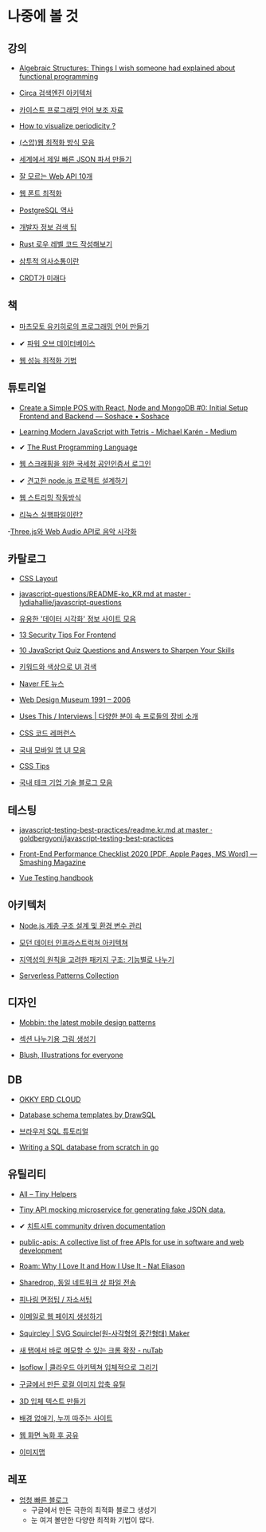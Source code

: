 # 나중에 볼 것

## 강의

- [Algebraic Structures: Things I wish someone had explained about functional programming](https://jrsinclair.com/articles/2019/algebraic-structures-what-i-wish-someone-had-explained-about-functional-programming)

- [Circa 검색엔진 아키텍처](https://0x65.dev/blog/2019-12-14/the-architecture-of-a-large-scale-web-search-engine-circa-2019.html)

- [카이스트 프로그래밍 언어 보조 자료](https://hjaem.info/articles/main)

- [How to visualize periodicity ?](https://observablehq.com/@pierreleripoll/how-to-visualize-periodic-signals)

- [\(스압\)웹 최적화 방식 모음](https://black7375.tistory.com/72)

- [세계에서 제일 빠른 JSON 파서 만들기](https://tanstaafl.dev/20200821-worlds-fastest-json-parser.html)

- [잘 모르는 Web API 10개](https://blog.greenroots.info/10-lesser-known-web-apis-you-may-want-to-use-ckejv75cr012y70s158n85yhn)

- [웹 폰트 최적화](https://d2.naver.com/helloworld/4969726)

- [PostgreSQL 역사](https://d2.naver.com/helloworld/227936)

- [개발자 정보 검색 팁](https://boxnwhis.kr/2020/09/27/ir-for-developers.html)

- [Rust 로우 레벨 코드 작성해보기](https://lowlvl.org/tcp-ip-fundamentals/exchanging-messages)

- [삼투적 의사소통이란](https://wiki.wooridle.net/%EC%B1%85/CrystalClear#A.2BwY3BMQ_3._Osmotic_Communication)

- [CRDT가 미래다](https://josephg.com/blog/crdts-are-the-future/)

## 책

- [마츠모토 유키히로의 프로그래밍 언어 만들기](http://www.acornpub.co.kr/book/language-structure)

- ✔ [파워 오브 데이터베이스](http://naver.me/596xjxJ3)

- [웹 성능 최적화 기법](https://book.naver.com/bookdb/book_detail.nhn?bid=17664118)

## 튜토리얼

- [Create a Simple POS with React, Node and MongoDB #0: Initial Setup Frontend and Backend — Soshace • Soshace](https://blog.soshace.com/create-a-simple-pos-with-react-node-and-mongodb-0-initial-setup-frontend-and-backend/)

- [Learning Modern JavaScript with Tetris - Michael Karén - Medium](https://medium.com/@michael.karen/learning-modern-javascript-with-tetris-92d532bcd057)

- ✔ [The Rust Programming Language](https://rinthel.github.io/rust-lang-book-ko/)

- [웹 스크래핑을 위한 국세청 공인인증서 로그인](https://twinmoon.tistory.com/1)

- ✔ [견고한 node.js 프로젝트 설계하기](https://velog.io/@hopsprings2/견고한-node.js-프로젝트-아키텍쳐-설계하기)

- [웹 스트리밍 작동방식](https://medium.com/canal-tech/how-video-streaming-works-on-the-web-an-introduction-7919739f7e1)

- [리눅스 실행파일이란?](https://fasterthanli.me/series/making-our-own-executable-packer/part-1)

-[Three.js와 Web Audio API로 음악 시각화](https://medium.com/@mag_ops/music-visualiser-with-three-js-web-audio-api-b30175e7b5ba)

## 카탈로그

- [CSS Layout](https://csslayout.io/)

- [javascript-questions/README-ko_KR.md at master · lydiahallie/javascript-questions](https://github.com/lydiahallie/javascript-questions/blob/master/ko-KR/README-ko_KR.md)

- [유용한 '데이터 시각화' 정보 사이트 모음](http://www.bloter.net/archives/369220)

- [13 Security Tips For Frontend](https://medium.com/better-programming/frontend-app-security-439797f57892)

- [10 JavaScript Quiz Questions and Answers to Sharpen Your Skills](https://typeofnan.dev/10-javascript-quiz-questions-and-answers/)

- [키워드와 색상으로 UI 검색](https://search.muz.li/)

- [Naver FE 뉴스](https://github.com/naver/fe-news)

- [Web Design Museum 1991 – 2006](https://www.webdesignmuseum.org/)

- [Uses This / Interviews | 다양한 분야 속 프로들의 장비 소개](https://usesthis.com/)

- [CSS 코드 레퍼런스](https://wsss.tistory.com/)

- [국내 모바일 앱 UI 모음](https://wwit.design/)

- [CSS Tips](https://markodenic.com/css-tips/)

- [국내 테크 기업 기술 블로그 모음](https://techblogposts.com/)

## 테스팅

- [javascript-testing-best-practices/readme.kr.md at master · goldbergyoni/javascript-testing-best-practices](https://github.com/goldbergyoni/javascript-testing-best-practices/blob/master/readme.kr.md)

- [Front-End Performance Checklist 2020 [PDF, Apple Pages, MS Word] — Smashing Magazine](https://www.smashingmagazine.com/2020/01/front-end-performance-checklist-2020-pdf-pages/)

- [Vue Testing handbook](https://lmiller1990.github.io/vue-testing-handbook/ko)

## 아키텍처

- [Node.js 계층 구조 설계 및 환경 변수 관리](https://jhyeok.com/node-backend-structure/)

- [모던 데이터 인프라스트럭쳐 아키텍쳐](https://a16z.com/2020/10/15/the-emerging-architectures-for-modern-data-infrastructure/)

- [지역성의 원칙을 고려한 패키지 구조: 기능별로 나누기](https://ahnheejong.name/articles/package-structure-with-the-principal-of-locality-in-mind/)

- [Serverless Patterns Collection](https://serverlessland.com/patterns)

## 디자인

- [Mobbin: the latest mobile design patterns](https://mobbin.design/)

- [섹션 나누기용 그림 생성기](https://www.shapedivider.app/)

- [Blush, Illustrations for everyone](https://blush.design/)

## DB

- [OKKY ERD CLOUD](https://www.erdcloud.com/d/PK2Ae7d4asTRqHpHx)

- [Database schema templates by DrawSQL](https://drawsql.app/templates)

- [브라우저 SQL 튜토리얼](https://selectstarsql.com/)

- [Writing a SQL database from scratch in go](https://notes.eatonphil.com/database-basics.html)

## 유틸리티

- [All – Tiny Helpers](https://tiny-helpers.dev/)

- [Tiny API mocking microservice for generating fake JSON data.](https://github.com/Meeshkan/micro-jaymock)

- ✔ [치트시트 community driven documentation](http://cht.sh/)

- [public-apis: A collective list of free APIs for use in software and web development](https://github.com/public-apis/public-apis)

- [Roam: Why I Love It and How I Use It - Nat Eliason](https://www.nateliason.com/blog/roam)

- [Sharedrop, 동일 네트워크 상 파일 전송](https://www.sharedrop.io/)

- [피나링 면접팁 / 자소서팁](https://www.notion.so/5b1bcb7a87c24ab6b36d87959371ff19)

- [이메일로 웹 페이지 생성하기](https://www.publishthis.email/)

- [Squircley | SVG Squircle\(원-사각형의 중간형태\) Maker](https://squircley.app/)

- [새 탭에서 바로 메모할 수 있는 크롬 확장 - nuTab](https://nutab.co/)

- [Isoflow | 클라우드 아키텍쳐 입체적으로 그리기](https://isoflow.io)

- [구글에서 만든 로컬 이미지 압축 유틸](https://squoosh.app/)

- [3D 입체 텍스트 만들기](https://bennettfeely.com/ztext/)

- [배경 없애기, 누끼 따주는 사이트](https://www.remove.bg/ko)

- [웹 화면 녹화 후 공유](https://vasai.app/)

- [이미지맵](https://www.imagemaps.net/)

## 레포

- [엄청 빠른 블로그](https://github.com/google/eleventy-high-performance-blog)
  - 구글에서 만든 극한의 최적화 블로그 생성기
  - 눈 여겨 볼만한 다양한 최적화 기법이 많다.
